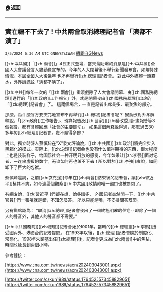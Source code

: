 ###  [:house:返回](README.md)
---


## 實在編不下去了 ! 中共兩會取消總理記者會 「演都不演了」
`3/5/2024 6:36 AM UTC GNEWSTAIWAN` [轉載自GNews](https://gnews.org/articles/2366011)



[[zh:中共國]]「[[zh:兩會]]」4日正式登場，當天最勁爆的消息是[[zh:中共國]]全國人大會議發言人婁勤儉宣布的，今年的人大閉幕後不舉行新聞發布會，如無特殊情況，本屆全國人大後幾年 也不再舉行[[zh:總理]]記者會。 對此中外媒體一頭霧水，外界譏諷說「演都不演了」。

  

[[zh:中共]]每年一次的「[[zh:兩會]]」重頭戲除了人大會議開幕、由[[zh:國務院總理]]進行的「[[zh:政府]]工作報告」外，就是閉幕後由[[zh:國務院總理]]出席的「[[zh:總理]]記者會」了。 這兩個場合，一直是記者出席最多、最聚焦的部分。

  

那麼，為什麼官方要突兀地宣布不再舉行[[zh:總理]]記者會呢？ 婁勤儉對外界解釋說，「[[zh:政府]]工作報告」、預算報告及[[zh:國家]][[zh:發改委]]計畫報告等3個報告，都有具體回應「社會的主要關切」。 如果這個解釋說得通，那麼過去30多年的[[zh:總理]]記者會，豈不顯得多餘？

  
  

對此，獨立時評人蔡慎坤在"X"發文評論說，[[zh:中共國]][[zh:政治]]將完全步入黑箱化的模式。实际上，[[zh:总理]]记者会也没有什么值得期待的东西，很大程度上也是装装样子，给国际社会一种开明开放的感觉，今年如果让[[zh:李强]]面对记者，一连串虚假的数字，无论如何再也编不下去！所以對於[[zh:李強]]來說，如同卸下了巨大的包袱。

  

蔡慎坤還說，之前[[zh:李克強]]每年在[[zh:兩會]]結束後的記者會，讓[[zh:習近平]]極其不爽，如今連這個觀察[[zh:中共國]]政情的唯一窗口也被關閉了。

  

有網友說，[[zh:習近平]]們都在想，說多錯多， 外國記者突然問一下，[[zh:中共官員]]們一張嘴就是錯，不知怎麼答。 所以只能閉嘴，不安排問答環節。

  

另有觀點認為： “取消[[zh:總理]]記者會發出了一個終極明確的信息--即除了一個人的聲音外，其他人的聲音都不需要。”

  
  

[[zh:中共國務院]][[zh:總理]]記者會始於1991年，當時的[[zh:總理]][[zh:李鵬]]接受國內外、港澳台的記者提問。 在1993年以後，[[zh:總理]]記者會趨於制度化、常態化，1998年朱鎔基出任[[zh:總理]]後，記者會更成為[[zh:兩會]]中的焦點，時間也延長到兩個小時。

  
  
  

參考鏈接：

[https://www.cna.com.tw/news/acn/202403043001.aspx](https://www.cna.com.tw/news/acn/202403043001.aspx)

[https://twitter.com/cskun1989/status/1764525573458829651](https://twitter.com/cskun1989/status/1764525573458829651)


